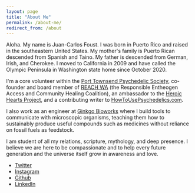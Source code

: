 ```yaml
---
layout: page
title: "About Me"
permalink: /about-me/
redirect_from: /about
---
```


Aloha. My name is Juan-Carlos Foust. I was born in Puerto Rico and raised in the southeastern United States. My mother's family is Puerto Rican descended from Spanish and Taino. My father is descended from German, Irish, and Cherokee. I moved to California in 2009 and have called the Olympic Peninsula in Washington state home since October 2020.

I'm a core volunteer within the [Port Townsend Psychedelic Society][ptps], co-founder and board member of [REACH WA](https://reachwa.org) (the Responsible Entheogen Access and Community Healing Coalition), an ambassador to the [Heroic Hearts Project](https://www.heroicheartsproject.org), and a contributing writer to [HowToUsePsychedelics.com](https://HowToUsePsychedelics.com).

I also work as an engineer at [Ginkgo Bioworks][ginkgo] where I build tools to communicate with microscopic organisms, teaching them how to sustainably produce useful compounds such as medicines without reliance on fossil fuels as feedstock.

I am student of all my relations, scripture, mythology, and deep presence. I believe we are here to be compassionate and to help every future generation and the universe itself grow in awareness and love.

- [Twitter](https://twitter.com/kharmabum)
- [Instagram](https://instagram.com/kharmabum)
- [Github](https://github.com/kharmabum)
- [LinkedIn](https://www.linkedin.com/in/foustjc/)

[ptps]: https://www.porttownsendpsychedelicsociety.org
[ginkgo]: https://www.ginkgobioworks.com
[Zymergen]: https://www.zymergen.com
